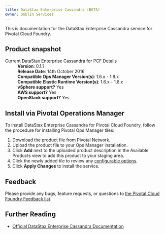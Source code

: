 ```yaml
---
title: DataStax Enterprise Cassandra (BETA)
owner: Dublin Services
---
```


This is documentation for the DataStax Enterprise Cassandra service for Pivotal Cloud Foundry.

## Product snapshot

<dl>
<dt>Current DataStax Enterprise Cassandra for PCF Details</dt>
<dd><strong>Version</strong>: 0.1.1 </dd>
<dd><strong>Release Date</strong>: 14th October 2016</dd>
<dd><strong>Compatible Ops Manager Version(s)</strong>: 1.6.x - 1.8.x</dd>
<dd><strong>Compatible Elastic Runtime Version(s)</strong>: 1.6.x - 1.8.x</dd>
<dd><strong>vSphere support?</strong> Yes</dd>
<dd><strong>AWS support?</strong> Yes</dd>
<dd><strong>OpenStack support?</strong> Yes</dd>
</dl>

## Install via Pivotal Operations Manager

To install DataStax Enterprise Cassandra for Pivotal Cloud Foundry, follow the procedure for installing Pivotal Ops Manager tiles:

1. Download the product file from Pivotal Network.
1. Upload the product file to your Ops Manager installation.
1. Click **Add** next to the uploaded product description in the Available Products view to add this product to your staging area.
1. Click the newly added tile to review any [configurable options](./configuration.html).
1. Click **Apply Changes** to install the service.

## Feedback

Please provide any bugs, feature requests, or questions to [the Pivotal Cloud Foundry Feedback list](mailto:pivotal-cf-feedback@pivotal.io).

## Further Reading

* [Official DataStax Enterprise Cassandra Documentation](http://docs.datastax.com/en/datastax_enterprise/5.0/)
